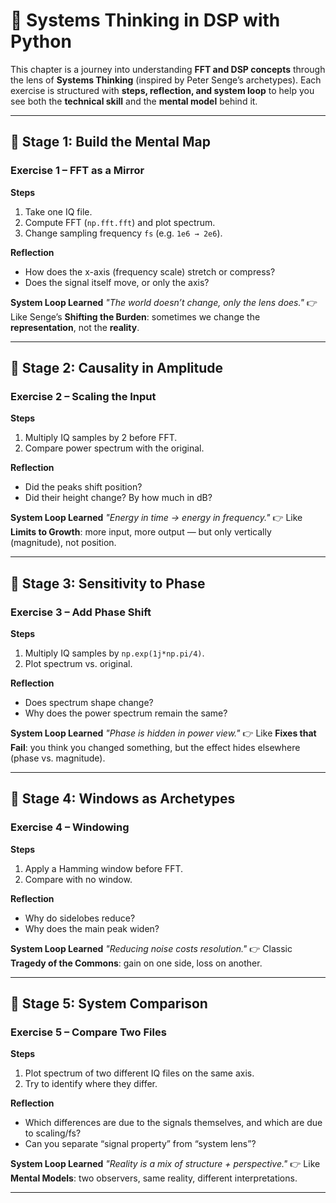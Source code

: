 # 🌱 Systems Thinking in DSP with Python

This chapter is a journey into understanding **FFT and DSP concepts** through the lens of **Systems Thinking** (inspired by Peter Senge’s archetypes).
Each exercise is structured with **steps, reflection, and system loop** to help you see both the **technical skill** and the **mental model** behind it.

---

## 🌱 Stage 1: Build the Mental Map

### Exercise 1 – FFT as a Mirror

**Steps**

1. Take one IQ file.
2. Compute FFT (`np.fft.fft`) and plot spectrum.
3. Change sampling frequency `fs` (e.g. `1e6 → 2e6`).

**Reflection**

* How does the x-axis (frequency scale) stretch or compress?
* Does the signal itself move, or only the axis?

**System Loop Learned**
*"The world doesn’t change, only the lens does."*
👉 Like Senge’s **Shifting the Burden**: sometimes we change the **representation**, not the **reality**.

---

## 🌱 Stage 2: Causality in Amplitude

### Exercise 2 – Scaling the Input

**Steps**

1. Multiply IQ samples by 2 before FFT.
2. Compare power spectrum with the original.

**Reflection**

* Did the peaks shift position?
* Did their height change? By how much in dB?

**System Loop Learned**
*"Energy in time → energy in frequency."*
👉 Like **Limits to Growth**: more input, more output — but only vertically (magnitude), not position.

---

## 🌱 Stage 3: Sensitivity to Phase

### Exercise 3 – Add Phase Shift

**Steps**

1. Multiply IQ samples by `np.exp(1j*np.pi/4)`.
2. Plot spectrum vs. original.

**Reflection**

* Does spectrum shape change?
* Why does the power spectrum remain the same?

**System Loop Learned**
*"Phase is hidden in power view."*
👉 Like **Fixes that Fail**: you think you changed something, but the effect hides elsewhere (phase vs. magnitude).

---

## 🌱 Stage 4: Windows as Archetypes

### Exercise 4 – Windowing

**Steps**

1. Apply a Hamming window before FFT.
2. Compare with no window.

**Reflection**

* Why do sidelobes reduce?
* Why does the main peak widen?

**System Loop Learned**
*"Reducing noise costs resolution."*
👉 Classic **Tragedy of the Commons**: gain on one side, loss on another.

---

## 🌱 Stage 5: System Comparison

### Exercise 5 – Compare Two Files

**Steps**

1. Plot spectrum of two different IQ files on the same axis.
2. Try to identify where they differ.

**Reflection**

* Which differences are due to the signals themselves, and which are due to scaling/fs?
* Can you separate “signal property” from “system lens”?

**System Loop Learned**
*"Reality is a mix of structure + perspective."*
👉 Like **Mental Models**: two observers, same reality, different interpretations.

---
